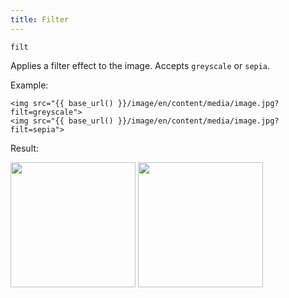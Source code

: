 ```yaml
---
title: Filter
---
```


`filt`

Applies a filter effect to the image. Accepts `greyscale` or `sepia`.

Example:

```twig
<img src="{{ base_url() }}/image/en/content/media/image.jpg?filt=greyscale">
<img src="{{ base_url() }}/image/en/content/media/image.jpg?filt=sepia">
```

Result:

<img width="200" src="[base_url]/image/en/content/media/image.jpg?q=70&w=200&dpr=2&filt=greyscale">
<img width="200" src="[base_url]/image/en/content/media/image.jpg?q=70&w=200&dpr=2&filt=sepia">
